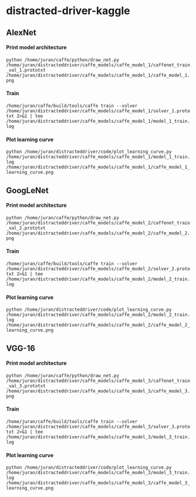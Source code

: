 # distracted-driver-kaggle

## AlexNet
#### Print model architecture
`python /home/juran/caffe/python/draw_net.py /home/juran/distracteddriver/caffe_models/caffe_model_1/caffenet_train_val_1.prototxt /home/juran/distracteddriver/caffe_models/caffe_model_1/caffe_model_1.png`

#### Train
`/home/juran/caffe/build/tools/caffe train --solver /home/juran/distracteddriver/caffe_models/caffe_model_1/solver_1.prototxt 2>&1 | tee /home/juran/distracteddriver/caffe_models/caffe_model_1/model_1_train.log`

#### Plot learning curve
`python /home/juran/distracteddriver/code/plot_learning_curve.py /home/juran/distracteddriver/caffe_models/caffe_model_1/model_1_train.log  /home/juran/distracteddriver/caffe_models/caffe_model_1/caffe_model_1_learning_curve.png`


## GoogLeNet
#### Print model architecture
`python /home/juran/caffe/python/draw_net.py /home/juran/distracteddriver/caffe_models/caffe_model_2/caffenet_train_val_2.prototxt /home/juran/distracteddriver/caffe_models/caffe_model_2/caffe_model_2.png`

#### Train
`/home/juran/caffe/build/tools/caffe train --solver /home/juran/distracteddriver/caffe_models/caffe_model_2/solver_2.prototxt 2>&1 | tee /home/juran/distracteddriver/caffe_models/caffe_model_2/model_2_train.log`

#### Plot learning curve
`python /home/juran/distracteddriver/code/plot_learning_curve.py /home/juran/distracteddriver/caffe_models/caffe_model_2/model_2_train.log  /home/juran/distracteddriver/caffe_models/caffe_model_2/caffe_model_2_learning_curve.png`


## VGG-16
#### Print model architecture
`python /home/juran/caffe/python/draw_net.py /home/juran/distracteddriver/caffe_models/caffe_model_3/caffenet_train_val_3.prototxt /home/juran/distracteddriver/caffe_models/caffe_model_3/caffe_model_3.png`

#### Train
`/home/juran/caffe/build/tools/caffe train --solver /home/juran/distracteddriver/caffe_models/caffe_model_3/solver_3.prototxt 2>&1 | tee /home/juran/distracteddriver/caffe_models/caffe_model_3/model_3_train.log`

#### Plot learning curve
`python /home/juran/distracteddriver/code/plot_learning_curve.py /home/juran/distracteddriver/caffe_models/caffe_model_3/model_3_train.log  /home/juran/distracteddriver/caffe_models/caffe_model_3/caffe_model_3_learning_curve.png`

